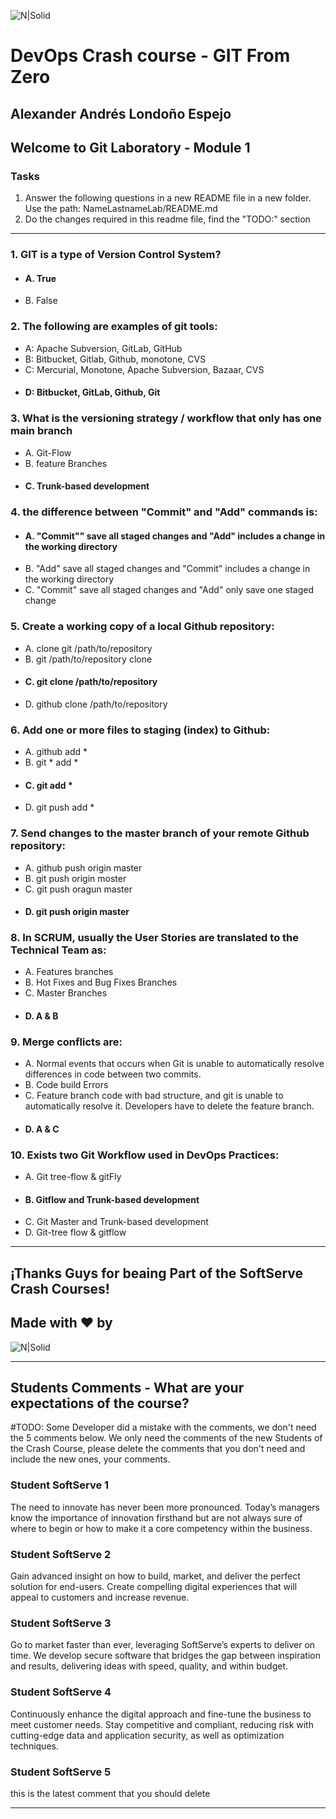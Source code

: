 ![N|Solid](https://media-exp2.licdn.com/dms/image/C4E0BAQEhqEYDn2-LkA/company-logo_100_100/0/1580391093627?e=1663200000&v=beta&t=EO7vueG3ailmZ1RfTbu4knkfQGiqf5LZa1RJ90nt5do)

# DevOps Crash course -​ GIT From Zero

## Alexander Andrés Londoño Espejo

## Welcome to Git Laboratory - Module 1

### Tasks
1. Answer the following questions in a new README file in a new folder. Use the path: NameLastnameLab/README.md
2. Do the changes required in this readme file, find the "TODO:" section

---
### 1. GIT is a type of Version Control System?
- #### A. True
- B. False

### 2. The following are examples of git tools:
- A: Apache Subversion, GitLab, GitHub <br>
- B: Bitbucket, Gitlab, Github, monotone, CVS <br>
- C: Mercurial, Monotone, Apache Subversion, Bazaar, CVS <br>
- #### D: Bitbucket, GitLab, Github, Git

### 3. What is the versioning strategy / workflow that only has one main branch
- A. Git-Flow
- B. feature Branches
- #### C. Trunk-based development 

### 4. the difference between "Commit" and "Add" commands is:
- #### A. "Commit"" save all staged changes and "Add" includes a change in the working directory
- B. "Add" save all staged changes and "Commit" includes a change in the working directory
- C. "Commit" save all staged changes and "Add" only save one staged change

### 5. Create a working copy of a local Github repository:
- A. clone git /path/to/repository
- B. git /path/to/repository clone 
- #### C. git clone /path/to/repository 
- D. github clone /path/to/repository 

### 6. Add one or more files to staging (index) to Github:
- A. github add *
- B. git * add * 
- #### C. git add * 
- D. git push add * 

### 7. Send changes to the master branch of your remote  Github repository:
- A. github push origin master
- B. git push origin moster
- C. git push oragun master
- #### D. git push origin master

### 8. In SCRUM, usually the User Stories are translated to the Technical Team as:
- A. Features branches
- B. Hot Fixes and Bug Fixes Branches
- C. Master Branches
- #### D. A & B

### 9. Merge conflicts are:
- A. Normal events that occurs when Git is unable to automatically resolve differences in code between two commits.
- B. Code build Errors
- C. Feature branch code with bad structure, and git is unable to automatically resolve it. Developers have to delete the feature branch.
- #### D. A & C

### 10. Exists two Git Workflow used in DevOps Practices:
- A. Git tree-flow & gitFly
- #### B. Gitflow and Trunk-based development 
- C. Git Master and Trunk-based development 
- D. Git-tree flow & gitflow 

---
## ¡Thanks Guys for beaing Part of the SoftServe Crash Courses! 
## Made with ❤ by 
![N|Solid](https://mms.businesswire.com/media/20211116006314/es/832960/4/SoftServe_Logo_2.jpg)

---
## Students Comments - What are your expectations of the course?
#TODO: Some Developer did a mistake with the comments, we don't need the 5 comments below. We only need the comments of the new Students of the Crash Course, please delete the comments that you don't need and include the new ones, your comments.

### Student SoftServe 1
The need to innovate has never been more pronounced. Today’s managers know the importance of innovation firsthand but are not always sure of where to begin or how to make it a core competency within the business.

### Student SoftServe 2
Gain advanced insight on how to build, market, and deliver the perfect solution for end-users. Create compelling digital experiences that will appeal to customers and increase revenue.

### Student SoftServe 3
Go to market faster than ever, leveraging SoftServe’s experts to deliver on time. We develop secure software that bridges the gap between inspiration and results, delivering ideas with speed, quality, and within budget.

### Student SoftServe 4
Continuously enhance the digital approach and fine-tune the business to meet customer needs. Stay competitive and compliant, reducing risk with cutting-edge data and application security, as well as optimization techniques.

### Student SoftServe 5
this is the latest comment that you should delete

---